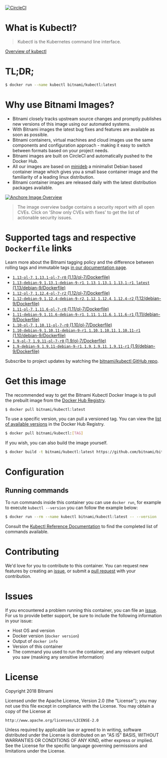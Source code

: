[![CircleCI](https://circleci.com/gh/bitnami/bitnami-docker-kubectl/tree/master.svg?style=shield)](https://circleci.com/gh/bitnami/bitnami-docker-kubectl/tree/master)

# What is Kubectl?

> Kubectl is the Kubernetes command line interface.

[Overview of kubectl](https://kubernetes.io/docs/reference/kubectl/overview/)

# TL;DR;

```bash
$ docker run --name kubectl bitnami/kubectl:latest
```

# Why use Bitnami Images?

* Bitnami closely tracks upstream source changes and promptly publishes new versions of this image using our automated systems.
* With Bitnami images the latest bug fixes and features are available as soon as possible.
* Bitnami containers, virtual machines and cloud images use the same components and configuration approach - making it easy to switch between formats based on your project needs.
* Bitnami images are built on CircleCI and automatically pushed to the Docker Hub.
* All our images are based on [minideb](https://github.com/bitnami/minideb) a minimalist Debian based container image which gives you a small base container image and the familiarity of a leading linux distribution.
* Bitnami container images are released daily with the latest distribution packages available.

[![Anchore Image Overview](https://anchore.io/service/badges/image/d78d91421e4ccd244f2d91414ea8261cca8468562ae55ab5d184a3739a3cebc5)](https://anchore.io/image/dockerhub/bitnami%2Fkubectl%3Alatest#security)

> The image overview badge contains a security report with all open CVEs. Click on 'Show only CVEs with fixes' to get the list of actionable security issues.

# Supported tags and respective `Dockerfile` links

Learn more about the Bitnami tagging policy and the difference between rolling tags and immutable tags [in our documentation page](https://docs.bitnami.com/containers/how-to/understand-rolling-tags-containers/).


* [`1.13-ol-7`, `1.13.1-ol-7-r0` (1.13/ol-7/Dockerfile)](https://github.com/bitnami/bitnami-docker-kubectl/blob/1.13.1-ol-7-r0/1.13/ol-7/Dockerfile)
* [`1.13-debian-9`, `1.13.1-debian-9-r1`, `1.13`, `1.13.1`, `1.13.1-r1`, `latest` (1.13/debian-9/Dockerfile)](https://github.com/bitnami/bitnami-docker-kubectl/blob/1.13.1-debian-9-r1/1.13/debian-9/Dockerfile)
* [`1.12-ol-7`, `1.12.4-ol-7-r2` (1.12/ol-7/Dockerfile)](https://github.com/bitnami/bitnami-docker-kubectl/blob/1.12.4-ol-7-r2/1.12/ol-7/Dockerfile)
* [`1.12-debian-9`, `1.12.4-debian-9-r2`, `1.12`, `1.12.4`, `1.12.4-r2` (1.12/debian-9/Dockerfile)](https://github.com/bitnami/bitnami-docker-kubectl/blob/1.12.4-debian-9-r2/1.12/debian-9/Dockerfile)
* [`1.11-ol-7`, `1.11.6-ol-7-r0` (1.11/ol-7/Dockerfile)](https://github.com/bitnami/bitnami-docker-kubectl/blob/1.11.6-ol-7-r0/1.11/ol-7/Dockerfile)
* [`1.11-debian-9`, `1.11.6-debian-9-r1`, `1.11`, `1.11.6`, `1.11.6-r1` (1.11/debian-9/Dockerfile)](https://github.com/bitnami/bitnami-docker-kubectl/blob/1.11.6-debian-9-r1/1.11/debian-9/Dockerfile)
* [`1.10-ol-7`, `1.10.11-ol-7-r0` (1.10/ol-7/Dockerfile)](https://github.com/bitnami/bitnami-docker-kubectl/blob/1.10.11-ol-7-r0/1.10/ol-7/Dockerfile)
* [`1.10-debian-9`, `1.10.11-debian-9-r1`, `1.10`, `1.10.11`, `1.10.11-r1` (1.10/debian-9/Dockerfile)](https://github.com/bitnami/bitnami-docker-kubectl/blob/1.10.11-debian-9-r1/1.10/debian-9/Dockerfile)
* [`1.9-ol-7`, `1.9.11-ol-7-r0` (1.9/ol-7/Dockerfile)](https://github.com/bitnami/bitnami-docker-kubectl/blob/1.9.11-ol-7-r0/1.9/ol-7/Dockerfile)
* [`1.9-debian-9`, `1.9.11-debian-9-r1`, `1.9`, `1.9.11`, `1.9.11-r1` (1.9/debian-9/Dockerfile)](https://github.com/bitnami/bitnami-docker-kubectl/blob/1.9.11-debian-9-r1/1.9/debian-9/Dockerfile)

Subscribe to project updates by watching the [bitnami/kubectl GitHub repo](https://github.com/bitnami/bitnami-docker-kubectl).

# Get this image

The recommended way to get the Bitnami Kubectl Docker Image is to pull the prebuilt image from the [Docker Hub Registry](https://hub.docker.com/r/bitnami/kubectl).

```bash
$ docker pull bitnami/kubectl:latest
```

To use a specific version, you can pull a versioned tag. You can view the [list of available versions](https://hub.docker.com/r/bitnami/kubectl/tags/) in the Docker Hub Registry.

```bash
$ docker pull bitnami/kubectl:[TAG]
```

If you wish, you can also build the image yourself.

```bash
$ docker build -t bitnami/kubectl:latest https://github.com/bitnami/bitnami-docker-kubectl.git
```

# Configuration

## Running commands

To run commands inside this container you can use `docker run`, for example to execute `kubectl --version` you can follow the example below:

```bash
$ docker run --rm --name kubectl bitnami/kubectl:latest -- --version
```

Consult the [Kubectl Reference Documentation](https://kubernetes.io/docs/reference/generated/kubectl/kubectl-commands) to find the completed list of commands available.

# Contributing

We'd love for you to contribute to this container. You can request new features by creating an [issue](https://github.com/bitnami/bitnami-docker-kubectl/issues), or submit a [pull request](https://github.com/bitnami/bitnami-docker-kubectl/pulls) with your contribution.

# Issues

If you encountered a problem running this container, you can file an [issue](https://github.com/bitnami/bitnami-docker-kubectl/issues). For us to provide better support, be sure to include the following information in your issue:

- Host OS and version
- Docker version (`docker version`)
- Output of `docker info`
- Version of this container
- The command you used to run the container, and any relevant output you saw (masking any sensitive information)

# License

Copyright 2018 Bitnami

Licensed under the Apache License, Version 2.0 (the "License");
you may not use this file except in compliance with the License.
You may obtain a copy of the License at

    http://www.apache.org/licenses/LICENSE-2.0

Unless required by applicable law or agreed to in writing, software
distributed under the License is distributed on an "AS IS" BASIS,
WITHOUT WARRANTIES OR CONDITIONS OF ANY KIND, either express or implied.
See the License for the specific language governing permissions and
limitations under the License.
